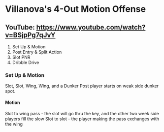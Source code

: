 # Villanova's 4-Out Motion Offense

## YouTube: https://www.youtube.com/watch?v=BSjpPg7qJvY

1. Set Up & Motion
2. Post Entry & Split Action
3. Slot PNR
4. Dribble Drive

### Set Up & Motion
Slot, Slot, Wing, Wing, and a Dunker
Post player starts on weak side dunker spot.

#### Motion
Slot to wing pass - the slot will go thru the key, and the other two week side players fill the slow
Slot to slot - the player making the pass exchanges with the wing

